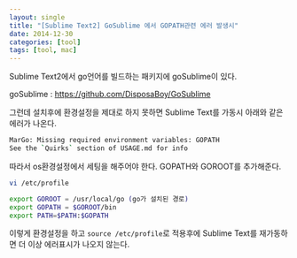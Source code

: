 ```yaml
---
layout: single
title: "[Sublime Text2] GoSublime 에서 GOPATH관련 에러 발생시"
date: 2014-12-30
categories: [tool]
tags: [tool, mac]
---
```


Sublime Text2에서 go언어를 빌드하는 패키지에 goSublime이 있다.

goSublime : <https://github.com/DisposaBoy/GoSublime>

그런데 설치후에 환경설정을 제대로 하지 못하면 Sublime Text를 가동시 아래와 같은 에러가 나온다.

```bash
MarGo: Missing required environment variables: GOPATH
See the `Quirks` section of USAGE.md for info
```

따라서 os환경설정에서 세팅을 해주어야 한다. GOPATH와 GOROOT를 추가해준다.

```bash
vi /etc/profile
```

```bash
export GOROOT = /usr/local/go (go가 설치된 경로)
export GOPATH = $GOROOT/bin
export PATH=$PATH:$GOPATH
```

이렇게 환경설정을 하고 `source /etc/profile`로 적용후에 Sublime Text를 재가동하면 더 이상 에러표시가 나오지 않는다.
